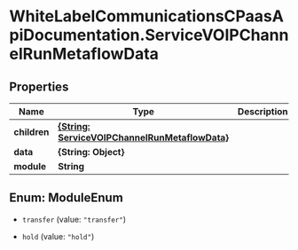 # WhiteLabelCommunicationsCPaasApiDocumentation.ServiceVOIPChannelRunMetaflowData

## Properties

Name | Type | Description | Notes
------------ | ------------- | ------------- | -------------
**children** | [**{String: ServiceVOIPChannelRunMetaflowData}**](ServiceVOIPChannelRunMetaflowData.md) |  | [optional] 
**data** | **{String: Object}** |  | [optional] 
**module** | **String** |  | 



## Enum: ModuleEnum


* `transfer` (value: `"transfer"`)

* `hold` (value: `"hold"`)




